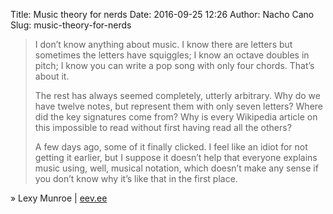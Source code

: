 Title: Music theory for nerds
Date: 2016-09-25 12:26
Author: Nacho Cano
Slug: music-theory-for-nerds

> I don’t know anything about music. I know there are letters but sometimes
> the letters have squiggles; I know an octave doubles in pitch; I know you
> can write a pop song with only four chords. That’s about it.
>
> The rest has always seemed completely, utterly arbitrary. Why do we have
> twelve notes, but represent them with only seven letters? Where did the key
> signatures come from? Why is every Wikipedia article on this impossible to
> read without first having read all the others?
>
> A few days ago, some of it finally clicked. I feel like an idiot for not
> getting it earlier, but I suppose it doesn’t help that everyone explains
> music using, well, musical notation, which doesn’t make any sense if you
> don’t know why it’s like that in the first place.

» Lexy Munroe | [eev.ee][]

  [eev.ee]: https://eev.ee/blog/2016/09/15/music-theory-for-nerds/
    "Music theory for nerds"
